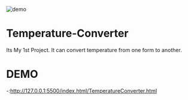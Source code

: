 ![demo](https://user-images.githubusercontent.com/106874989/185796829-3b9477be-509b-49f4-a417-2b39fec1c1cd.gif)
# Temperature-Converter
Its My 1st Project.
It can convert temperature from one form to another.
# DEMO
-:http://127.0.0.1:5500/index.html/TemperatureConverter.html

